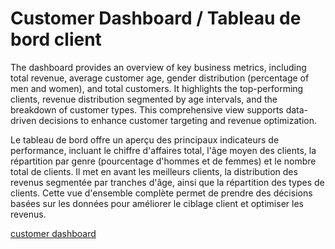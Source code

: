 # Customer Dashboard / Tableau de bord client

The dashboard provides an overview of key business metrics, including total revenue, average customer age, gender distribution (percentage of men and women), and total customers. It highlights the top-performing clients, revenue distribution segmented by age intervals, and the breakdown of customer types. This comprehensive view supports data-driven decisions to enhance customer targeting and revenue optimization.

Le tableau de bord offre un aperçu des principaux indicateurs de performance, incluant le chiffre d'affaires total, l'âge moyen des clients, la répartition par genre (pourcentage d'hommes et de femmes) et le nombre total de clients. Il met en avant les meilleurs clients, la distribution des revenus segmentée par tranches d'âge, ainsi que la répartition des types de clients. Cette vue d'ensemble complète permet de prendre des décisions basées sur les données pour améliorer le ciblage client et optimiser les revenus.

[customer dashboard](customer_dashboard.png)

